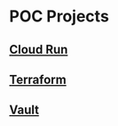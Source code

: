 # POC Projects

## [Cloud Run](run/README.md)

## [Terraform](tf/README.md)

## [Vault](vault/README.md)



